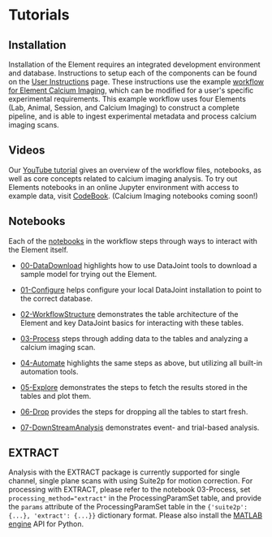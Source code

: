 # Tutorials

## Installation

Installation of the Element requires an integrated development environment and database.
Instructions to setup each of the components can be found on the 
[User Instructions](https://datajoint.com/docs/elements/user-instructions) page. These 
instructions use the example 
[workflow for Element Calcium Imaging](https://github.com/datajoint/workflow-calcium-imaging), 
which can be modified for a user's specific experimental requirements. This example
workflow uses four Elements (Lab, Animal, Session, and Calcium Imaging) to construct a
complete pipeline, and is able to ingest experimental metadata and process calcium imaging
scans.

## Videos

Our [YouTube tutorial](https://www.youtube.com/watch?v=gFLn0GB1L30) gives an overview 
of the workflow files, notebooks, as well as core concepts related to calcium imaging analysis.
To try out Elements notebooks in an online Jupyter environment with access to example data, visit 
[CodeBook](https://codebook.datajoint.io/). (Calcium Imaging notebooks coming soon!)


## Notebooks

Each of the 
[notebooks](https://github.com/datajoint/workflow-calcium-imaging/tree/main/notebooks) in 
the workflow steps through ways to interact with the Element itself.

- [00-DataDownload](https://github.com/datajoint/workflow-calcium-imaging/blob/main/notebooks/00-datadownload_optional.ipynb)
highlights how to use DataJoint tools to download a sample model for trying out the Element.

- [01-Configure](https://github.com/datajoint/workflow-calcium-imaging/blob/main/notebooks/01-configure.ipynb)
helps configure your local DataJoint installation to point to the correct database.

- [02-WorkflowStructure](https://github.com/datajoint/workflow-calcium-imaging/blob/main/notebooks/02-workflow-structure-optional.ipynb)
demonstrates the table architecture of the Element and key DataJoint basics for interacting with these tables.

- [03-Process](https://github.com/datajoint/workflow-calcium-imaging/blob/main/notebooks/03-process.ipynb)
steps through adding data to the tables and analyzing a calcium imaging scan.

- [04-Automate](https://github.com/datajoint/workflow-calcium-imaging/blob/main/notebooks/04-automate-optional.ipynb)
highlights the same steps as above, but utilizing all built-in automation tools.

- [05-Explore](https://github.com/datajoint/workflow-calcium-imaging/blob/main/notebooks/05-explore.ipynb)
demonstrates the steps to fetch the results stored in the tables and plot them.

- [06-Drop](https://github.com/datajoint/workflow-calcium-imaging/blob/main/notebooks/06-drop-optional.ipynb)
provides the steps for dropping all the tables to start fresh.

- [07-DownStreamAnalysis](https://github.com/datajoint/workflow-calcium-imaging/blob/main/notebooks/07-downstream-analysis-optional.ipynb)
demonstrates event- and trial-based analysis.

## EXTRACT
Analysis with the EXTRACT package is currently supported for single channel, single plane scans with using Suite2p for
motion correction. For processing with EXTRACT, please refer to the notebook 03-Process, set `processing_method="extract"`
in the ProcessingParamSet table, and provide the `params` attribute of the ProcessingParamSet table in the `{'suite2p': {...}, 'extract': {...}}`
dictionary format. Please also install the [MATLAB engine](https://pypi.org/project/matlabengine/) API for Python.
